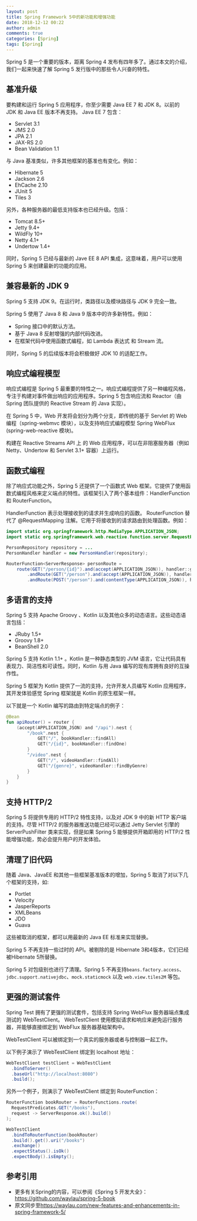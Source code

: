 ```yaml
---
layout: post
title: Spring Framework 5中的新功能和增强功能
date: 2018-12-12 00:22
author: admin
comments: true
categories: [Spring]
tags: [Spring]
---
```


Spring 5 是一个重要的版本，距离 Spring 4 发布有四年多了。通过本文的介绍，我们一起来快速了解 Spring 5 发行版中的那些令人兴奋的特性。

<!-- more -->

## 基准升级

要构建和运行 Spring 5 应用程序，你至少需要 Java EE 7 和 JDK 8。以前的 JDK 和 Java EE 版本不再支持。 Java EE 7 包含：

* Servlet 3.1
* JMS 2.0
* JPA 2.1
* JAX-RS 2.0
* Bean Validation 1.1

与 Java 基准类似，许多其他框架的基准也有变化。例如：

* Hibernate 5
* Jackson 2.6
* EhCache 2.10
* JUnit 5
* Tiles 3

另外，各种服务器的最低支持版本也已经升级。包括：

* Tomcat 8.5+
* Jetty 9.4+
* WildFly 10+
* Netty 4.1+
* Undertow 1.4+


同时，Spring 5 已经与最新的 Jave EE 8 API 集成，这意味着，用户可以使用 Spring 5 来创建最新的功能的应用。

## 兼容最新的 JDK 9

Spring 5 支持 JDK 9。在运行时，类路径以及模块路径与 JDK 9 完全一致。

Spring 5 使用了 Java 8 和  Java 9 版本中的许多新特性。例如：

* Spring 接口中的默认方法。
* 基于 Java 8 反射增强的内部代码改进。
* 在框架代码中使用函数式编程，如 Lambda 表达式 和 Stream 流。

同时，Spring 5 的后续版本将会积极做好 JDK 10 的适配工作。

## 响应式编程模型

响应式编程是 Spring 5 最重要的特性之一。响应式编程提供了另一种编程风格，专注于构建对事件做出响应的应用程序。Spring 5 包含响应流和 Reactor（由 Spring 团队提供的 Reactive Stream 的 Java 实现）。

在 Spring 5 中，Web 开发将会划分为两个分支，即传统的基于 Servlet 的 Web 编程（spring-webmvc 模块），以及支持响应式编程模型 Spring WebFlux (spring-web-reactive 模块)。


构建在 Reactive Streams API 上 的 Web 应用程序，可以在非阻塞服务器（例如Netty、Undertow 和 Servlet 3.1+ 容器）上运行。



## 函数式编程

除了响应式功能之外，Spring 5 还提供了一个函数式 Web 框架。它提供了使用函数式编程风格来定义端点的特性。该框架引入了两个基本组件：HandlerFunction 和 RouterFunction。

HandlerFunction 表示处理接收到的请求并生成响应的函数。 RouterFunction 替代了 @RequestMapping 注解。它用于将接收到的请求路由到处理函数。例如：

```java
import static org.springframework.http.MediaType.APPLICATION_JSON;
import static org.springframework.web.reactive.function.server.RequestPredicates.*;

PersonRepository repository = ...
PersonHandler handler = new PersonHandler(repository);

RouterFunction<ServerResponse> personRoute =
    route(GET("/person/{id}").and(accept(APPLICATION_JSON)), handler::getPerson)
        .andRoute(GET("/person").and(accept(APPLICATION_JSON)), handler::listPeople)
        .andRoute(POST("/person").and(contentType(APPLICATION_JSON)), handler::createPerson);
```

## 多语言的支持

Spring 5 支持 Apache Groovy 、Kotlin 以及其他众多的动态语言。这些动态语言包括：

* JRuby 1.5+
* Groovy 1.8+
* BeanShell 2.0

Spring 5 支持 Kotlin 1.1+ 。Kotlin 是一种静态类型的 JVM 语言，它让代码具有表现力、简洁性和可读性。同时，Kotlin 与用 Java 编写的现有库拥有良好的互操作性。

Spring 5 框架为 Kotlin 提供了一流的支持，允许开发人员编写 Kotlin 应用程序，其开发体验感觉 Spring 框架就是 Kotlin 的原生框架一样。

以下就是一个 Kotlin 编写的路由到特定端点的例子：

```kotlin
@Bean
fun apiRouter() = router {
    (accept(APPLICATION_JSON) and "/api").nest {
        "/book".nest {
            GET("/", bookHandler::findAll)
            GET("/{id}", bookHandler::findOne)
        }
        "/video".nest {
            GET("/", videoHandler::findAll)
            GET("/{genre}", videoHandler::findByGenre)
        }
    }
}
```

## 支持 HTTP/2

Spring 5 将提供专用的 HTTP/2 特性支持，以及对 JDK 9 中的新 HTTP 客户端的支持。尽管 HTTP/2 的服务器推送功能已经可以通过 Jetty Servlet 引擎的ServerPushFilter 类来实现，但是如果 Spring 5 能够提供开箱即用的 HTTP/2 性能增强功能，势必会提升用户的开发体验。

## 清理了旧代码

随着 Java、JavaEE 和其他一些框架基准版本的增加，Spring 5 取消了对以下几个框架的支持，如:

* Portlet
* Velocity
* JasperReports
* XMLBeans
* JDO
* Guava

这些被取消的框架，都可以用最新的 Java EE 标准来实现替换。

Spring 5 不再支持一些过时的 API。被剔除的是 Hibernate 3和4版本，它们已经被Hibernate 5所替换。

Spring 5 对包级别也进行了清理。Spring 5 不再支持`beans.factory.access`、`jdbc.support.nativejdbc`、`mock.staticmock` 以及 `web.view.tiles2M` 等包。

## 更强的测试套件

Spring Test 拥有了更强的测试套件，包括支持 Spring WebFlux 服务器端点集成测试的 WebTestClient。 WebTestClient 使用模拟请求和响应来避免运行服务器，并能够直接绑定到 WebFlux 服务器基础架构中。

WebTestClient 可以被绑定到一个真实的服务器或者与控制器一起工作。 

以下例子演示了 WebTestClient 绑定到 localhost 地址：

```java
WebTestClient testClient = WebTestClient
  .bindToServer()
  .baseUrl("http://localhost:8080")
  .build();
```

另外一个例子，则演示了 WebTestClient 绑定到 RouterFunction：

```java
RouterFunction bookRouter = RouterFunctions.route(
  RequestPredicates.GET("/books"),
  request -> ServerResponse.ok().build()
);

WebTestClient
  .bindToRouterFunction(bookRouter)
  .build().get().uri("/books")
  .exchange()
  .expectStatus().isOk()
  .expectBody().isEmpty();
```

## 参考引用

* 更多有关Spring的内容，可以参阅《Spring 5 开发大全》：<https://github.com/waylau/spring-5-book>
* 原文同步至<https://waylau.com/new-features-and-enhancements-in-spring-framework-5/>
